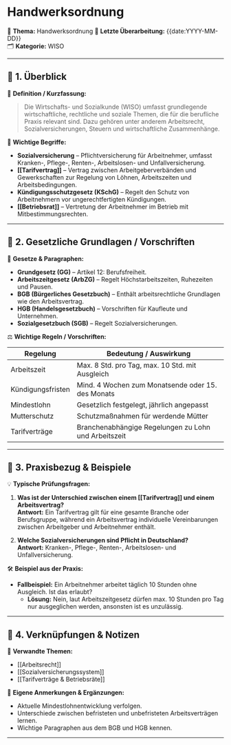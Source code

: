 # Handwerksordnung

📌 **Thema:** Handwerksordnung
📅 **Letzte Überarbeitung:** {{date:YYYY-MM-DD}}  
🗂 **Kategorie:** WISO

---

## 🔹 1. Überblick

📖 **Definition / Kurzfassung:**

> Die Wirtschafts- und Sozialkunde (WISO) umfasst grundlegende wirtschaftliche, rechtliche und soziale Themen, die für die berufliche Praxis relevant sind. Dazu gehören unter anderem Arbeitsrecht, Sozialversicherungen, Steuern und wirtschaftliche Zusammenhänge.

🔑 **Wichtige Begriffe:**

- **Sozialversicherung** – Pflichtversicherung für Arbeitnehmer, umfasst Kranken-, Pflege-, Renten-, Arbeitslosen- und Unfallversicherung.
- **[[Tarifvertrag]]** – Vertrag zwischen Arbeitgeberverbänden und Gewerkschaften zur Regelung von Löhnen, Arbeitszeiten und Arbeitsbedingungen.
- **Kündigungsschutzgesetz (KSchG)** – Regelt den Schutz von Arbeitnehmern vor ungerechtfertigten Kündigungen.
- **[[Betriebsrat]]** – Vertretung der Arbeitnehmer im Betrieb mit Mitbestimmungsrechten.

---

## 🔹 2. Gesetzliche Grundlagen / Vorschriften

📜 **Gesetze & Paragraphen:**

- **Grundgesetz (GG)** – Artikel 12: Berufsfreiheit.
- **Arbeitszeitgesetz (ArbZG)** – Regelt Höchstarbeitszeiten, Ruhezeiten und Pausen.
- **BGB (Bürgerliches Gesetzbuch)** – Enthält arbeitsrechtliche Grundlagen wie den Arbeitsvertrag.
- **HGB (Handelsgesetzbuch)** – Vorschriften für Kaufleute und Unternehmen.
- **Sozialgesetzbuch (SGB)** – Regelt Sozialversicherungen.

⚖️ **Wichtige Regeln / Vorschriften:**

|Regelung|Bedeutung / Auswirkung|
|---|---|
|Arbeitszeit|Max. 8 Std. pro Tag, max. 10 Std. mit Ausgleich|
|Kündigungsfristen|Mind. 4 Wochen zum Monatsende oder 15. des Monats|
|Mindestlohn|Gesetzlich festgelegt, jährlich angepasst|
|Mutterschutz|Schutzmaßnahmen für werdende Mütter|
|Tarifverträge|Branchenabhängige Regelungen zu Lohn und Arbeitszeit|

---

## 🔹 3. Praxisbezug & Beispiele

💡 **Typische Prüfungsfragen:**

1. **Was ist der Unterschied zwischen einem [[Tarifvertrag]] und einem Arbeitsvertrag?**  
    **Antwort:** Ein Tarifvertrag gilt für eine gesamte Branche oder Berufsgruppe, während ein Arbeitsvertrag individuelle Vereinbarungen zwischen Arbeitgeber und Arbeitnehmer enthält.
    
2. **Welche Sozialversicherungen sind Pflicht in Deutschland?**  
    **Antwort:** Kranken-, Pflege-, Renten-, Arbeitslosen- und Unfallversicherung.
    

🛠 **Beispiel aus der Praxis:**

- **Fallbeispiel:** Ein Arbeitnehmer arbeitet täglich 10 Stunden ohne Ausgleich. Ist das erlaubt?
    - **Lösung:** Nein, laut Arbeitszeitgesetz dürfen max. 10 Stunden pro Tag nur ausgeglichen werden, ansonsten ist es unzulässig.

---

## 🔹 4. Verknüpfungen & Notizen

🔗 **Verwandte Themen:**

- [[Arbeitsrecht]]
- [[Sozialversicherungssystem]]
- [[Tarifverträge & Betriebsräte]]

📝 **Eigene Anmerkungen & Ergänzungen:**

- Aktuelle Mindestlohnentwicklung verfolgen.
- Unterschiede zwischen befristeten und unbefristeten Arbeitsverträgen lernen.
- Wichtige Paragraphen aus dem BGB und HGB kennen.

---